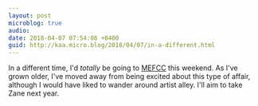 ```yaml
---
layout: post
microblog: true
audio: 
date: 2018-04-07 07:54:08 +0400
guid: http://kaa.micro.blog/2018/04/07/in-a-different.html
---
```

In a different time, I'd _totally_ be going to [MEFCC](https://www.mefcc.com/en/homepage.html) this weekend. As I've grown older, I've moved away from being excited about this type of affair, although I would have liked to wander around artist alley. I'll aim to take Zane next year.
